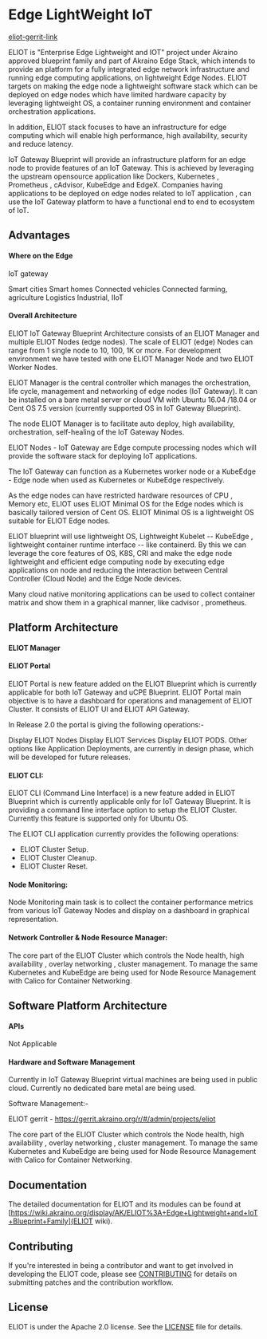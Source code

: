 # Edge LightWeight IoT
<!-- [![Build Status](https://travis-ci.org/kubeedge/kubeedge.svg?branch=master)](https://travis-ci.org/kubeedge/kubeedge) -->
[eliot-gerrit-link](https://gerrit.akraino.org/r/gitweb?p=eliot.git;a=tree)

ELIOT is "Enterprise Edge Lightweight and IOT" project under Akraino approved blueprint family and part of Akraino Edge Stack, which intends to provide an platform  for a fully integrated edge network infrastructure and running edge computing applications, on lightweight Edge Nodes. ELIOT targets on making the edge node a lightweight software stack which can be deployed on edge nodes which have limited hardware capacity by leveraging lightweight OS, a container running environment and container orchestration applications.

In addition, ELIOT stack focuses to have an infrastructure for edge computing which will enable high performance, high availability, security and reduce latency.

IoT Gateway Blueprint will provide an infrastructure platform for an edge node to provide features of an IoT Gateway.  This is achieved by leveraging the upstream opensource application like Dockers, Kubernetes , Prometheus , cAdvisor, KubeEdge and EdgeX.  Companies having applications to be deployed on edge nodes related to IoT application , can use the IoT Gateway platform to have a functional end to end to ecosystem of IoT.

## Advantages

#### Where on the Edge

IoT gateway

Smart cities
Smart homes
Connected vehicles
Connected farming, agriculture
Logistics
Industrial, IIoT

#### Overall Architecture

ELIOT IoT Gateway Blueprint  Architecture consists of an ELIOT Manager and multiple ELIOT Nodes (edge nodes). The scale of ELIOT (edge) Nodes can range from 1 single node to 10, 100, 1K or more. For development environment we have tested with one ELIOT Manager Node and two ELIOT Worker Nodes.

ELIOT Manager is the central controller which manages the orchestration, life cycle, management and networking of edge nodes (IoT Gateway). It can be installed on a bare metal server or cloud VM with Ubuntu 16.04 /18.04 or Cent OS 7.5 version (currently supported OS in IoT Gateway Blueprint).

The node ELIOT Manager  is to facilitate auto deploy, high availability, orchestration, self-healing of the IoT Gateway Nodes.

ELIOT Nodes - IoT Gateway are Edge compute processing nodes which will provide the software stack for deploying IoT applications.  

The IoT Gateway can function as a Kubernetes worker node or a KubeEdge - Edge node when used as Kubernetes or KubeEdge respectively.

As the edge nodes can have restricted hardware resources of CPU , Memory etc, ELIOT uses ELIOT Minimal OS for the Edge nodes which is basically tailored version of Cent OS.  ELIOT Minimal OS is a lightweight OS suitable for ELIOT Edge nodes.

ELIOT blueprint will use lightweight OS, Lightweight Kubelet -- KubeEdge , lightweight container runtime interface -- like containerd. By this we can leverage the core features of OS, K8S, CRI and make the edge node lightweight and efficient edge computing node by executing edge applications on node and reducing the interaction between Central Controller (Cloud Node) and the Edge Node devices.

Many cloud native monitoring applications can be used to collect container matrix and show them in a graphical manner, like cadvisor , prometheus.

## Platform Architecture

#### ELIOT Manager

#### ELIOT Portal

ELIOT Portal is new feature added on the ELIOT Blueprint which is currently applicable for both IoT Gateway and uCPE Blueprint. ELIOT Portal main objective is  to have a dashboard for operations and management of ELIOT Cluster. It consists of ELIOT UI and ELIOT API Gateway.

In  Release 2.0 the portal is giving the following operations:-

Display ELIOT Nodes
Display ELIOT Services
Display ELIOT PODS. 
Other options like Application Deployments,   are currently in design phase, which will be developed for future releases.

#### ELIOT CLI: 

ELIOT CLI (Command Line Interface) is a new feature added in ELIOT Blueprint which is currently applicable only for IoT Gateway Blueprint.  It is providing a command line interface option to setup the ELIOT Cluster. Currently this feature is supported only for Ubuntu OS.

The ELIOT CLI application currently provides the following operations:

- ELIOT Cluster Setup.
- ELIOT Cluster Cleanup.
- ELIOT Cluster Reset.

#### Node Monitoring: 

Node Monitoring main task is to collect the container performance metrics from various IoT Gateway Nodes and display on a dashboard in graphical representation. 

#### Network Controller & Node Resource Manager: 

The core part of the ELIOT Cluster which controls the Node health, high availability , overlay networking , cluster management. To manage the same Kubernetes and KubeEdge are being used for Node Resource Management with Calico for Container Networking.

## Software Platform Architecture

#### APIs

Not Applicable

#### Hardware and Software Management


Currently in IoT Gateway Blueprint virtual machines are being used in public cloud. Currently no dedicated bare metal are being used.

Software Management:-

ELIOT gerrit - https://gerrit.akraino.org/r/#/admin/projects/eliot

The core part of the ELIOT Cluster which controls the Node health, high availability , overlay networking , cluster management. To manage the same Kubernetes and KubeEdge are being used for Node Resource Management with Calico for Container Networking.


## Documentation

The detailed documentation for ELIOT and its modules can be found at [https://wiki.akraino.org/display/AK/ELIOT%3A+Edge+Lightweight+and+IoT+Blueprint+Family](ELIOT wiki). 


## Contributing

If you're interested in being a contributor and want to get involved in
developing the ELIOT code, please see [CONTRIBUTING](CONTRIBUTING.md) for
details on submitting patches and the contribution workflow.

## License

ELIOT is under the Apache 2.0 license. See the [LICENSE](LICENSE) file for details.